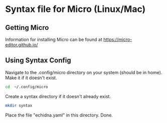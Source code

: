 # Syntax file for Micro (Linux/Mac)

## Getting Micro
Information for installing Micro can be found at https://micro-editor.github.io/

## Using Syntax Config 
Navigate to the .config/micro directory on your system (should be in home). Make it if it doesn't exist.

```bash
cd  ~/.config/micro
```
Create a syntax directory if it doesn't already exist.

```bash
mkdir syntax
```
Place the file "echidna.yaml" in this directory. Done.
